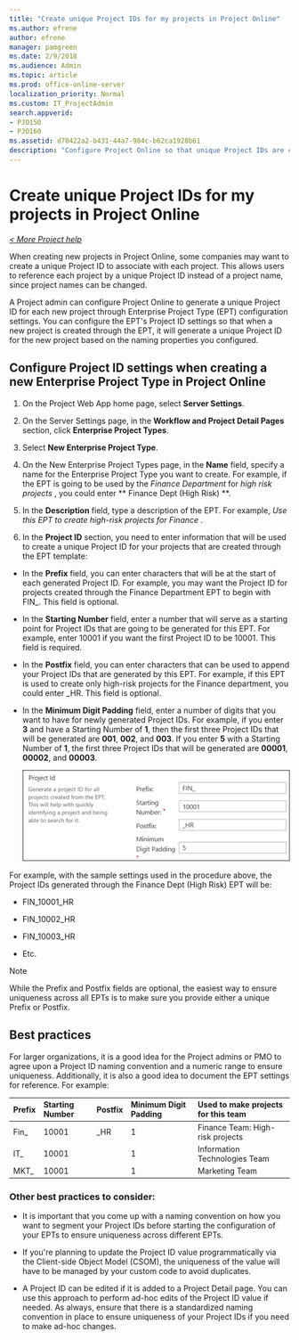 ```yaml
---
title: "Create unique Project IDs for my projects in Project Online"
ms.author: efrene
author: efrene
manager: pamgreen
ms.date: 2/9/2018
ms.audience: Admin
ms.topic: article
ms.prod: office-online-server
localization_priority: Normal
ms.custom: IT_ProjectAdmin
search.appverid:
- PJO150
- PJO160
ms.assetid: d70422a2-b431-44a7-984c-b62ca1928b61
description: "Configure Project Online so that unique Project IDs are created for new projects."
---
```


# Create unique Project IDs for my projects in Project Online

 *[\< More Project help](project-help.md)* 
  
When creating new projects in Project Online, some companies may want to create a unique Project ID to associate with each project. This allows users to reference each project by a unique Project ID instead of a project name, since project names can be changed.
  
A Project admin can configure Project Online to generate a unique Project ID for each new project through Enterprise Project Type (EPT) configuration settings. You can configure the EPT's Project ID settings so that when a new project is created through the EPT, it will generate a unique Project ID for the new project based on the naming properties you configured.
  
## Configure Project ID settings when creating a new Enterprise Project Type in Project Online

1. On the Project Web App home page, select **Server Settings**.
    
2. On the Server Settings page, in the **Workflow and Project Detail Pages** section, click **Enterprise Project Types**.
    
3. Select **New Enterprise Project Type**.
    
4. On the New Enterprise Project Types page, in the **Name** field, specify a name for the Enterprise Project Type you want to create. For example, if the EPT is going to be used by the  *Finance Department*  for  *high risk projects*  , you could enter ** Finance Dept (High Risk) **.
    
5. In the **Description** field, type a description of the EPT. For example,  *Use this EPT to create high-risk projects for Finance*  . 
    
6. In the **Project ID** section, you need to enter information that will be used to create a unique Project ID for your projects that are created through the EPT template: 
    
  - In the **Prefix** field, you can enter characters that will be at the start of each generated Project ID. For example, you may want the Project ID for projects created through the Finance Department EPT to begin with FIN_. This field is optional. 
    
  - In the **Starting Number** field, enter a number that will serve as a starting point for Project IDs that are going to be generated for this EPT. For example, enter 10001 if you want the first Project ID to be 10001. This field is required. 
    
  - In the **Postfix** field, you can enter characters that can be used to append your Project IDs that are generated by this EPT. For example, if this EPT is used to create only high-risk projects for the Finance department, you could enter _HR. This field is optional. 
    
  - In the **Minimum Digit Padding** field, enter a number of digits that you want to have for newly generated Project IDs. For example, if you enter **3** and have a Starting Number of **1**, then the first three Project IDs that will be generated are **001**, **002**, and **003**. If you enter **5** with a Starting Number of **1**, the first three Project IDs that will be generated are **00001**, **00002**, and **00003**. 
    
    ![Project ID settings](media/309177f7-ec57-4a67-a40e-a5dc9c0835b3.png)
  
For example, with the sample settings used in the procedure above, the Project IDs generated through the Finance Dept (High Risk) EPT will be:
  
- FIN_10001_HR
    
- FIN_10002_HR
    
- FIN_10003_HR
    
- Etc.
    
> [!NOTE]
> While the Prefix and Postfix fields are optional, the easiest way to ensure uniqueness across all EPTs is to make sure you provide either a unique Prefix or Postfix. 
  
## Best practices

For larger organizations, it is a good idea for the Project admins or PMO to agree upon a Project ID naming convention and a numeric range to ensure uniqueness. Additionally, it is also a good idea to document the EPT settings for reference. For example: 
  
|**Prefix**|**Starting Number**|**Postfix**|**Minimum Digit Padding**|**Used to make projects for this team**|
|:-----|:-----|:-----|:-----|:-----|
|Fin_  <br/> |10001  <br/> |_HR  <br/> |1  <br/> |Finance Team: High-risk projects  <br/> |
|IT_  <br/> |10001  <br/> ||1  <br/> |Information Technologies Team  <br/> |
|MKT_  <br/> |10001  <br/> ||1  <br/> |Marketing Team  <br/> |
   
### Other best practices to consider:

- It is important that you come up with a naming convention on how you want to segment your Project IDs before starting the configuration of your EPTs to ensure uniqueness across different EPTs. 
    
- If you're planning to update the Project ID value programmatically via the Client-side Object Model (CSOM), the uniqueness of the value will have to be managed by your custom code to avoid duplicates. 
    
- A Project ID can be edited if it is added to a Project Detail page. You can use this approach to perform ad-hoc edits of the Project ID value if needed. As always, ensure that there is a standardized naming convention in place to ensure uniqueness of your Project IDs if you need to make ad-hoc changes. 
    

